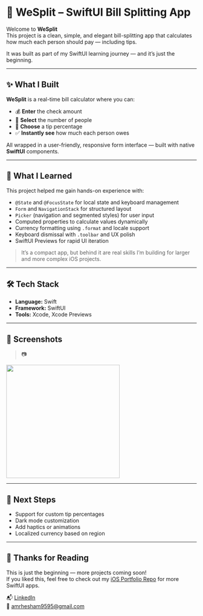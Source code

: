 # 💸 WeSplit – SwiftUI Bill Splitting App

Welcome to **WeSplit**  
This project is a clean, simple, and elegant bill-splitting app that calculates how much each person should pay — including tips.

It was built as part of my SwiftUI learning journey — and it’s just the beginning.

---

## ✨ What I Built

**WeSplit** is a real-time bill calculator where you can:

- 💰 **Enter** the check amount  
- 👥 **Select** the number of people  
- 🎁 **Choose** a tip percentage  
- ✅ **Instantly see** how much each person owes

All wrapped in a user-friendly, responsive form interface — built with native **SwiftUI** components.

---

## 🧠 What I Learned

This project helped me gain hands-on experience with:

- `@State` and `@FocusState` for local state and keyboard management
- `Form` and `NavigationStack` for structured layout
- `Picker` (navigation and segmented styles) for user input
- Computed properties to calculate values dynamically
- Currency formatting using `.format` and locale support
- Keyboard dismissal with `.toolbar` and UX polish
- SwiftUI Previews for rapid UI iteration

> It’s a compact app, but behind it are real skills I’m building for larger and more complex iOS projects.

---

## 🛠 Tech Stack

- **Language:** Swift  
- **Framework:** SwiftUI  
- **Tools:** Xcode, Xcode Previews

---

## 📸 Screenshots 

> 📷
<img src="https://github.com/user-attachments/assets/0b704872-8d27-47fe-a54f-3ff220afa69c" width="300"/>

---

## 🚀 Next Steps

- Support for custom tip percentages
- Dark mode customization
- Add haptics or animations
- Localized currency based on region

---

## 🙌 Thanks for Reading

This is just the beginning — more projects coming soon!  
If you liked this, feel free to check out my [iOS Portfolio Repo](https://github.com/yourusername/ios-portfolio) for more SwiftUI apps.

📬 [LinkedIn](https://linkedin.com/in/amrhesham9595)  
📧 amrhesham9595@gmail.com
